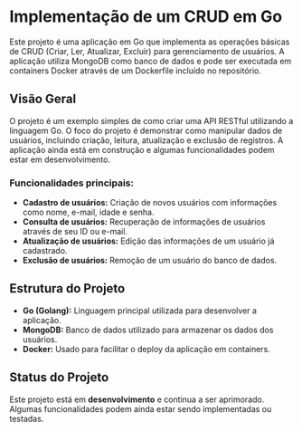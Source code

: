 # Implementação de um CRUD em Go

Este projeto é uma aplicação em Go que implementa as operações básicas de CRUD (Criar, Ler, Atualizar, Excluir) para gerenciamento de usuários. A aplicação utiliza MongoDB como banco de dados e pode ser executada em containers Docker através de um Dockerfile incluído no repositório.

## Visão Geral

O projeto é um exemplo simples de como criar uma API RESTful utilizando a linguagem Go. O foco do projeto é demonstrar como manipular dados de usuários, incluindo criação, leitura, atualização e exclusão de registros. A aplicação ainda está em construção e algumas funcionalidades podem estar em desenvolvimento.

### Funcionalidades principais:
- **Cadastro de usuários:** Criação de novos usuários com informações como nome, e-mail, idade e senha.
- **Consulta de usuários:** Recuperação de informações de usuários através de seu ID ou e-mail.
- **Atualização de usuários:** Edição das informações de um usuário já cadastrado.
- **Exclusão de usuários:** Remoção de um usuário do banco de dados.

## Estrutura do Projeto

- **Go (Golang):** Linguagem principal utilizada para desenvolver a aplicação.
- **MongoDB:** Banco de dados utilizado para armazenar os dados dos usuários.
- **Docker:** Usado para facilitar o deploy da aplicação em containers.

## Status do Projeto

Este projeto está em **desenvolvimento** e continua a ser aprimorado. Algumas funcionalidades podem ainda estar sendo implementadas ou testadas.

